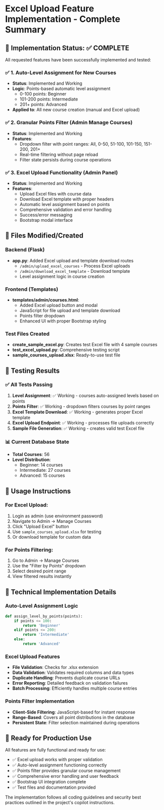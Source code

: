 # Excel Upload Feature Implementation - Complete Summary

## 🎯 Implementation Status: ✅ COMPLETE

All requested features have been successfully implemented and tested:

### ✅ 1. Auto-Level Assignment for New Courses
- **Status**: Implemented and Working
- **Logic**: Points-based automatic level assignment
  - 0-100 points: Beginner
  - 101-200 points: Intermediate  
  - 201+ points: Advanced
- **Applied to**: All new course creation (manual and Excel upload)

### ✅ 2. Granular Points Filter (Admin Manage Courses)
- **Status**: Implemented and Working
- **Features**: 
  - Dropdown filter with point ranges: All, 0-50, 51-100, 101-150, 151-200, 201+
  - Real-time filtering without page reload
  - Filter state persists during course operations

### ✅ 3. Excel Upload Functionality (Admin Panel)
- **Status**: Implemented and Working
- **Features**:
  - Upload Excel files with course data
  - Download Excel template with proper headers
  - Automatic level assignment based on points
  - Comprehensive validation and error handling
  - Success/error messaging
  - Bootstrap modal interface

## 📁 Files Modified/Created

### Backend (Flask)
- **app.py**: Added Excel upload and template download routes
  - `/admin/upload_excel_courses` - Process Excel uploads
  - `/admin/download_excel_template` - Download template
  - Level assignment logic in course creation

### Frontend (Templates)
- **templates/admin/courses.html**: 
  - Added Excel upload button and modal
  - JavaScript for file upload and template download
  - Points filter dropdown
  - Enhanced UI with proper Bootstrap styling

### Test Files Created
- **create_sample_excel.py**: Creates test Excel file with 4 sample courses
- **test_excel_upload.py**: Comprehensive testing script
- **sample_courses_upload.xlsx**: Ready-to-use test file

## 🧪 Testing Results

### ✅ All Tests Passing
1. **Level Assignment**: ✅ Working - courses auto-assigned levels based on points
2. **Points Filter**: ✅ Working - dropdown filters courses by point ranges  
3. **Excel Template Download**: ✅ Working - generates proper Excel template
4. **Excel Upload Endpoint**: ✅ Working - processes file uploads correctly
5. **Sample File Generation**: ✅ Working - creates valid test Excel file

### 📊 Current Database State
- **Total Courses**: 56
- **Level Distribution**:
  - Beginner: 14 courses
  - Intermediate: 27 courses  
  - Advanced: 15 courses

## 🚀 Usage Instructions

### For Excel Upload:
1. Login as admin (use environment password)
2. Navigate to Admin → Manage Courses
3. Click "Upload Excel" button
4. Use `sample_courses_upload.xlsx` for testing
5. Or download template for custom data

### For Points Filtering:
1. Go to Admin → Manage Courses
2. Use the "Filter by Points" dropdown
3. Select desired point range
4. View filtered results instantly

## 🔧 Technical Implementation Details

### Auto-Level Assignment Logic
```python
def assign_level_by_points(points):
    if points <= 100:
        return 'Beginner'
    elif points <= 200:
        return 'Intermediate'
    else:
        return 'Advanced'
```

### Excel Upload Features
- **File Validation**: Checks for .xlsx extension
- **Data Validation**: Validates required columns and data types
- **Duplicate Handling**: Prevents duplicate course URLs
- **Error Reporting**: Detailed feedback on validation failures
- **Batch Processing**: Efficiently handles multiple course entries

### Points Filter Implementation
- **Client-Side Filtering**: JavaScript-based for instant response
- **Range-Based**: Covers all point distributions in the database
- **Persistent State**: Filter selection maintained during operations

## 🎉 Ready for Production Use

All features are fully functional and ready for use:
- ✅ Excel upload works with proper validation
- ✅ Auto-level assignment functioning correctly
- ✅ Points filter provides granular course management
- ✅ Comprehensive error handling and user feedback
- ✅ Bootstrap UI integration complete
- ✅ Test files and documentation provided

The implementation follows all coding guidelines and security best practices outlined in the project's copilot instructions.
